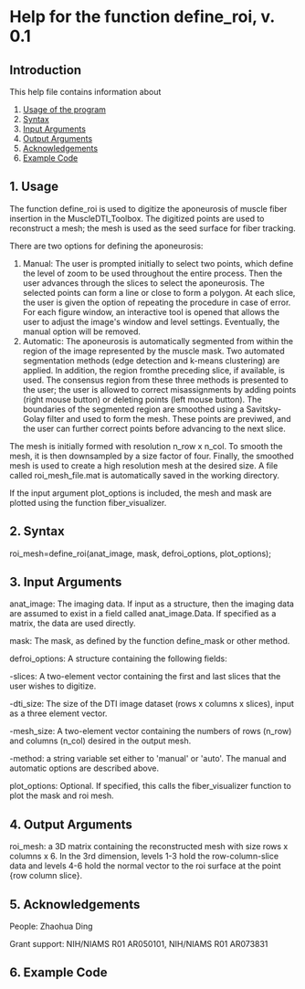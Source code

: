 # Help for the function define_roi, v. 0.1

## Introduction

This help file contains information about
1) [Usage of the program](https://github.com/bdamon/MuscleDTI_Toolbox/blob/master/Help/Help%20for%20define_roi.md#1-usage)
2) [Syntax](https://github.com/bdamon/MuscleDTI_Toolbox/blob/master/Help/Help%20for%20define_roi.md#2-Syntax)
3) [Input Arguments](https://github.com/bdamon/MuscleDTI_Toolbox/blob/master/Help/Help%20for%20define_roi.md#3-Input-Arguments)
4) [Output Arguments](https://github.com/bdamon/MuscleDTI_Toolbox/blob/master/Help/Help%20for%20define_roi.md#4-Output-Arguments)
5) [Acknowledgements](https://github.com/bdamon/MuscleDTI_Toolbox/blob/master/Help/Help%20for%20define_roi.md#5-Acknowledgements)
6) [Example Code](https://github.com/bdamon/MuscleDTI_Toolbox/blob/master/Help/Help%20for%20define_roi.md#6-Example-Code)

## 1. Usage

The function define_roi is used to digitize the aponeurosis of muscle fiber insertion in the MuscleDTI_Toolbox.  The digitized points are used to reconstruct a mesh; the mesh is used as the seed surface for fiber tracking.

There are two options for defining the aponeurosis:
1) Manual: The user is prompted initially to select two points, which define the level of zoom to be used throughout the entire process. Then the user advances through the slices to select the aponeurosis. The selected points can form a line or close to form a polygon. At each slice, the user is given the option of repeating the procedure in case of error.  For each figure window, an interactive tool is opened that allows the user to adjust the image's window and level settings.  Eventually, the manual option will be removed.
2) Automatic: The aponeurosis is automatically segmented from within the region of the image represented by the muscle mask. Two automated segmentation methods (edge detection and k-means clustering) are applied. In addition, the region fromthe preceding slice, if available, is used.  The consensus region from these three methods is presented to the user; the user is allowed to correct misassignments by adding points (right mouse button) or deleting points (left mouse button). The boundaries of the segmented region are smoothed using a Savitsky-Golay filter and used to form the mesh. These points are previwed, and the user can further correct points before advancing to the next slice.

The mesh is initially formed with resolution n_row x n_col.  To smooth the mesh, it is then downsampled by a size factor of four. Finally, the smoothed mesh is used to create a high resolution mesh at the desired size. A file called roi_mesh_file.mat is automatically saved in the working directory. 

If the input argument plot_options is included, the mesh and mask are plotted using the function fiber_visualizer.

## 2. Syntax

roi_mesh=define_roi(anat_image, mask, defroi_options, plot_options);

## 3. Input Arguments
anat_image: The imaging data. If input as a structure, then the imaging data are assumed to exist in a field called anat_image.Data.  If specified as a matrix, the data are used directly.

mask: The mask, as defined by the function define_mask or other method.

defroi_options: A structure containing the following fields:

  -slices: A two-element vector containing the first and last slices that the user wishes to digitize.
  
  -dti_size: The size of the DTI image dataset (rows x columns x slices), input as a three element vector.
  
  -mesh_size: A two-element vector containing the numbers of rows (n_row) and columns (n_col) desired in the output mesh.
  
  -method: a string variable set either to 'manual' or 'auto'. The manual and automatic options are described above.

plot_options: Optional. If specified, this calls the fiber_visualizer function to plot the mask and roi mesh.

## 4. Output Arguments
roi_mesh: a 3D matrix containing the reconstructed mesh with size rows x columns x 6. In the 3rd dimension, levels 1-3 hold the row-column-slice data and levels 4-6 hold the normal vector to the roi surface at the point {row column slice}.
   
   
## 5. Acknowledgements

People: Zhaohua Ding

Grant support: NIH/NIAMS R01 AR050101, NIH/NIAMS R01 AR073831

## 6. Example Code

